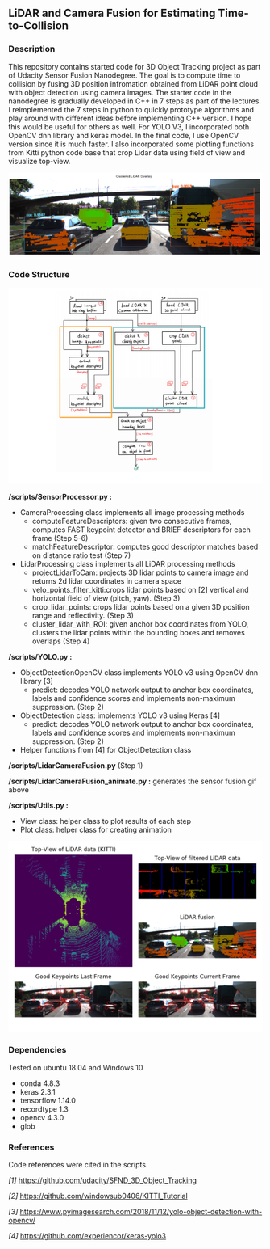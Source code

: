 ## LiDAR and Camera Fusion for Estimating Time-to-Collision


### Description

This repository contains started code for 3D Object Tracking project as part of Udacity Sensor Fusion Nanodegree.
The goal is to compute time to collision by fusing 3D position infromation obtained from LiDAR point cloud with object detection using camera images.
The starter code in the nanodegree is gradually developed in C++ in 7 steps as part of the lectures. I reimplemented the 7 steps in python to quickly prototype algorithms and play around with different ideas before implementing C++ version. I hope this would be useful for others as well. For YOLO V3, I incorporated both OpenCV dnn library and keras model. In the final code, I use OpenCV version since it is much faster. I also incorporated some plotting functions from Kitti python code base that crop Lidar data using field of view and visualize top-view.

![clustered_lidar_overlay](./figures/ClusteredLidarOverlay.png)


### Code Structure 

![code_structure](./figures/CodeStructure.png)

**/scripts/SensorProcessor.py :**

- CameraProcessing class implements all image processing methods
	- computeFeatureDescriptors: given two consecutive frames, computes FAST keypoint detector and BRIEF descriptors for each frame (Step 5-6)
	- matchFeatureDescriptor: computes good descriptor matches based on distance ratio test (Step 7)
- LidarProcessing class implements all LiDAR processing methods
	- projectLidarToCam: projects 3D lidar points to camera image and returns 2d lidar coordinates in camera space 
	- velo_points_filter_kitti:crops lidar points based on [2] vertical and horizontal field of view  (pitch, yaw). (Step 3)
	- crop_lidar_points: crops lidar points based on a given 3D position range and reflectivity. (Step 3)
	- cluster_lidar_with_ROI: given anchor box coordinates from YOLO, clusters the lidar points within the bounding boxes and removes overlaps (Step 4)

**/scripts/YOLO.py :**

- ObjectDetectionOpenCV class implements YOLO v3 using OpenCV dnn library [3]
	- predict: decodes YOLO network output to anchor box coordinates, labels and confidence scores and implements non-maximum suppression. (Step 2)
- ObjectDetection class: implements YOLO v3 using Keras [4]
	- predict: decodes YOLO network output to anchor box coordinates, labels and confidence scores and implements non-maximum suppression. (Step 2)
- Helper functions from [4]  for ObjectDetection class

**/scripts/LidarCameraFusion.py** (Step 1)

**/scripts/LidarCameraFusion_animate.py :** generates the sensor fusion gif  above

**/scripts/Utils.py :**

- View class: helper class to plot results of each step
- Plot class: helper class for creating animation



![sensor_fusion](./figures/SensorFusion.gif)  



### Dependencies

Tested on ubuntu 18.04 and Windows 10
* conda 4.8.3
* keras 2.3.1
* tensorflow 1.14.0
* recordtype 1.3
* opencv 4.3.0
* glob 


### References

Code references were cited in the scripts.

_[1]_ https://github.com/udacity/SFND_3D_Object_Tracking

_[2]_ https://github.com/windowsub0406/KITTI_Tutorial

_[3]_ https://www.pyimagesearch.com/2018/11/12/yolo-object-detection-with-opencv/

_[4]_ https://github.com/experiencor/keras-yolo3
